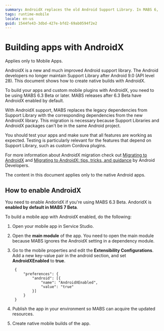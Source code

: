 ```yaml
---
summary: AndroidX replaces the old Android Support Library. In MABS 6, AndroidX is optional and this document shows how to activate the AndroidX support for native mobile apps.
tags: runtime-mobile
locale: en-us
guid: 1544fe43-3dbd-427e-bfd2-69ab0594f2e2
---
```


# Building apps with AndroidX

<div class="info" markdown="1">

Applies only to Mobile Apps.

</div>

AndroidX is a new and much improved Android support library. The Android developers no longer maintain Support Library after Android 9.0 (API level 28). This document shows how to create native builds with AndroidX.

<div class="info" markdown="1">

To build your apps and custom mobile plugins with AndroidX, you need to be using MABS 6.3 Beta or later. MABS releases after 6.3 Beta have AndroidX enabled by default. 

</div>

With AndroidX support, MABS replaces the legacy dependencies from Support Library with the corresponding dependencies from the new AndroidX library. This migration is necessary because Support Libraries and AndroidX packages can't be in the same Android project.

You should test your apps and make sure that all features are working as expected. Testing is particularly relevant for the features that depend on Support Library, such as custom Cordova plugins.

For more information about AndroidX migration check out [Migrating to AndroidX](https://developer.android.com/jetpack/androidx/migrate) and [Migrating to AndroidX: tips, tricks, and guidance](https://medium.com/androiddevelopers/migrating-to-androidx-tip-tricks-and-guidance-88d5de238876) by Android Developers.

<div class="info" markdown="1">

The content in this document applies only to the native Android apps.

</div>

## How to enable AndroidX 

<div class="info" markdown="1">

You need to enable AndoridX if you're using MABS 6.3 Beta. AndoridX is **enabled by default in MABS 7 Beta**.  

</div>

To build a mobile app with AndroidX enabled, do the following: 

1. Open your mobile app in Service Studio.
   
1. Open the **main module** of the app. You need to open the main module because MABS ignores the AndroidX setting in a dependency module.

1. Go to the mobile properties and edit the **Extensibility Configurations**. Add a new key-value pair in the android section, and set **AndroidXEnabled** to **true**. 

        {
            "preferences": {
                "android": [{
                    "name": "AndroidXEnabled",
                    "value": "true"
                }]
            }
        }

1. Publish the app in your environment so MABS can acquire the updated resources.
   
1. Create native mobile builds of the app.